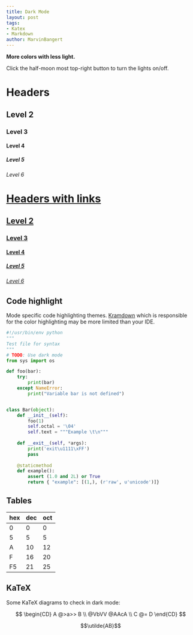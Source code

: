 ```yaml
---
title: Dark Mode
layout: post
tags:
- Katex
- Markdown
author: MarvinBangert
---
```


**More colors with less light.**

Click the half-moon most top-right button to turn the lights on/off. 

# Headers
## Level 2
### Level 3
#### Level 4
##### Level 5
###### Level 6
 
# [Headers with links](http://localhost)
## [Level 2](http://localhost)
### [Level 3](http://localhost)
#### [Level 4](http://localhost)
##### [Level 5](http://localhost) 
###### [Level 6](http://localhost)

## Code highlight
Mode specific code highlighting themes. [Kramdown](https://kramdown.gettalong.org/) which is responsible for the color highlighting may be more limited than your IDE.

```python
#!/usr/bin/env python
"""
Test file for syntax
"""
# TODO: Use dark mode
from sys import os

def foo(bar): 
    try:
        print(bar)
    except NameError:
        print("Variable bar is not defined")


class Bar(object): 
    def __init__(self):
        foo(1)
        self.octal = '\04'
        self.text = """Example \t\n"""
    
    def __exit__(self, *args):
        print('exit\u1111\xFF')
        pass
    
    @staticmethod
    def example():
        assert (1.0 and 2L) or True
        return { "example": [(1,), (r'raw', u'unicode')]}
```

## Tables

| hex | dec | oct |
| -   | -   | -   |
| 0   | 0   | 0   |
| 5   | 5   | 5   |
| A   | 10  | 12  |
| F   | 16  | 20  |
| F5  | 21  | 25  |

## KaTeX

Some KaTeX diagrams to check in dark mode:

$$
\begin{CD}
A @>a>> B \\
@VbVV @AAcA \\
C @= D
\end{CD}
$$

$$\utilde{AB}$$
